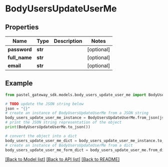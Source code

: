 # BodyUsersUpdateUserMe


## Properties

Name | Type | Description | Notes
------------ | ------------- | ------------- | -------------
**password** | **str** |  | [optional] 
**full_name** | **str** |  | [optional] 
**email** | **str** |  | [optional] 

## Example

```python
from pastel_gateway_sdk.models.body_users_update_user_me import BodyUsersUpdateUserMe

# TODO update the JSON string below
json = "{}"
# create an instance of BodyUsersUpdateUserMe from a JSON string
body_users_update_user_me_instance = BodyUsersUpdateUserMe.from_json(json)
# print the JSON string representation of the object
print(BodyUsersUpdateUserMe.to_json())

# convert the object into a dict
body_users_update_user_me_dict = body_users_update_user_me_instance.to_dict()
# create an instance of BodyUsersUpdateUserMe from a dict
body_users_update_user_me_form_dict = body_users_update_user_me.from_dict(body_users_update_user_me_dict)
```
[[Back to Model list]](../README.md#documentation-for-models) [[Back to API list]](../README.md#documentation-for-api-endpoints) [[Back to README]](../README.md)


